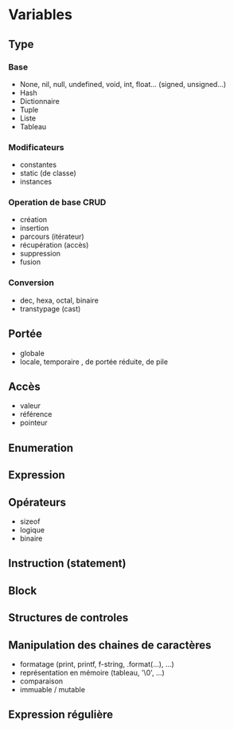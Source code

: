 # Variables

## Type

### Base

- None, nil, null, undefined, void, int, float... (signed, unsigned...)
- Hash
- Dictionnaire
- Tuple
- Liste
- Tableau

### Modificateurs
- constantes
- static (de classe)
- instances

### Operation de base CRUD

- création
- insertion
- parcours (itérateur)
- récupération (accès)
- suppression
- fusion

### Conversion

- dec, hexa, octal, binaire
- transtypage (cast)

## Portée

- globale
- locale, temporaire , de portée réduite, de pile

## Accès

- valeur
- référence
- pointeur

## Enumeration

## Expression

## Opérateurs

- sizeof
- logique
- binaire

## Instruction (statement)

## Block

## Structures de controles

## Manipulation des chaines de caractères

- formatage (print, printf, f-string, .format(...), ...)
- représentation en mémoire (tableau, '\0', ...)
- comparaison
- immuable / mutable

## Expression régulière
